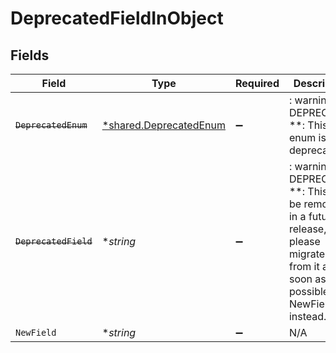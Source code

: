 # DeprecatedFieldInObject


## Fields

| Field                                                                                                                                         | Type                                                                                                                                          | Required                                                                                                                                      | Description                                                                                                                                   |
| --------------------------------------------------------------------------------------------------------------------------------------------- | --------------------------------------------------------------------------------------------------------------------------------------------- | --------------------------------------------------------------------------------------------------------------------------------------------- | --------------------------------------------------------------------------------------------------------------------------------------------- |
| ~~`DeprecatedEnum`~~                                                                                                                          | [*shared.DeprecatedEnum](../../models/shared/deprecatedenum.md)                                                                               | :heavy_minus_sign:                                                                                                                            | : warning: ** DEPRECATED **: This enum is deprecated.                                                                                         |
| ~~`DeprecatedField`~~                                                                                                                         | **string*                                                                                                                                     | :heavy_minus_sign:                                                                                                                            | : warning: ** DEPRECATED **: This will be removed in a future release, please migrate away from it as soon as possible. Use NewField instead. |
| `NewField`                                                                                                                                    | **string*                                                                                                                                     | :heavy_minus_sign:                                                                                                                            | N/A                                                                                                                                           |